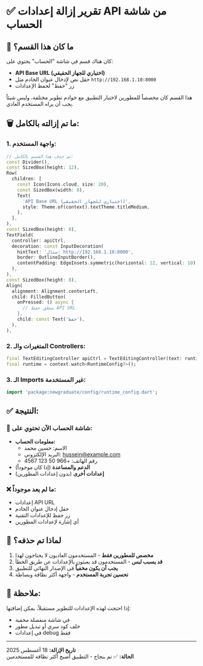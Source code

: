# ✅ تقرير إزالة إعدادات API من شاشة الحساب

## 🤔 **ما كان هذا القسم؟**

كان هناك قسم في شاشة "الحساب" يحتوي على:
- **API Base URL (اختياري للجهاز الحقيقي)**
- حقل نص لإدخال عنوان الخادم مثل `http://192.168.1.10:8000`
- زر "حفظ" لحفظ الإعدادات

هذا القسم كان مخصصاً للمطورين لاختبار التطبيق مع خوادم تطوير مختلفة، وليس شيئاً يجب أن يراه المستخدم العادي.

## 🗑️ **ما تم إزالته بالكامل:**

### 1. واجهة المستخدم:
```dart
// تم حذف هذا القسم بالكامل:
const Divider(),
const SizedBox(height: 12),
Row(
  children: [
    const Icon(Icons.cloud, size: 20),
    const SizedBox(width: 8),
    Text(
      'API Base URL (اختياري للجهاز الحقيقي)',
      style: Theme.of(context).textTheme.titleMedium,
    ),
  ],
),
const SizedBox(height: 8),
TextField(
  controller: apiCtrl,
  decoration: const InputDecoration(
    hintText: 'مثال: http://192.168.1.10:8000',
    border: OutlineInputBorder(),
    contentPadding: EdgeInsets.symmetric(horizontal: 12, vertical: 10),
  ),
),
const SizedBox(height: 8),
Align(
  alignment: Alignment.centerLeft,
  child: FilledButton(
    onPressed: () async {
      // منطق حفظ API URL
    },
    child: const Text('حفظ'),
  ),
),
```

### 2. المتغيرات والـ Controllers:
```dart
final TextEditingController apiCtrl = TextEditingController(text: runtime?.apiBaseUrl ?? '');
final runtime = context.watch<RuntimeConfig?>();
```

### 3. الـ Imports غير المستخدمة:
```dart
import 'package:newgraduate/config/runtime_config.dart';
```

## ✅ **النتيجة:**

### 📱 **شاشة الحساب الآن تحتوي على:**
- **معلومات الحساب:**
  - الاسم: حسين محمد
  - البريد الإلكتروني: hussein@example.com  
  - رقم الهاتف: +966 50 123 4567
- **الدعم والمساعدة** (إذا كان موجوداً)
- **إعدادات أخرى** (بدون إعدادات المطورين)

### ❌ **ما لم يعد موجوداً:**
- إعدادات API URL
- حقل إدخال عنوان الخادم
- زر حفظ للإعدادات التقنية
- أي إشارة لإعدادات المطورين

## 🎯 **لماذا تم حذفه؟**

1. **مخصص للمطورين فقط** - المستخدمون العاديون لا يحتاجون لهذا
2. **قد يسبب لبس** - المستخدمون قد يعبثون بالإعدادات عن طريق الخطأ
3. **يجب أن يكون مخفياً** في الإصدار النهائي للتطبيق
4. **تحسين تجربة المستخدم** - واجهة أكثر نظافة وبساطة

## 📝 **ملاحظة:**

إذا احتجت لهذه الإعدادات للتطوير مستقبلاً، يمكن إضافتها:
- في شاشة منفصلة مخفية
- خلف كود سري أو تبديل مطور
- في إعدادات debug فقط

---
**تاريخ الإزالة:** 18 أغسطس 2025  
**الحالة:** ✅ تم بنجاح - التطبيق أصبح أكثر نظافة للمستخدمين
